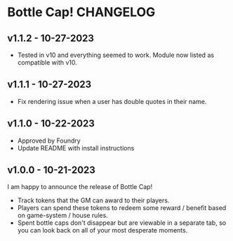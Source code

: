# Bottle Cap! CHANGELOG

## v1.1.2 - 10-27-2023

- Tested in v10 and everything seemed to work. Module now listed as compatible with v10.

## v1.1.1 - 10-27-2023

- Fix rendering issue when a user has double quotes in their name.

## v1.1.0 - 10-22-2023

- Approved by Foundry
- Update README with install instructions

## v1.0.0 - 10-21-2023

I am happy to announce the release of Bottle Cap!

- Track tokens that the GM can award to their players.
- Players can spend these tokens to redeem some reward / benefit based on game-system / house rules.
- Spent bottle caps don't disappear but are viewable in a separate tab, so you can look back on all of your most desperate moments.
